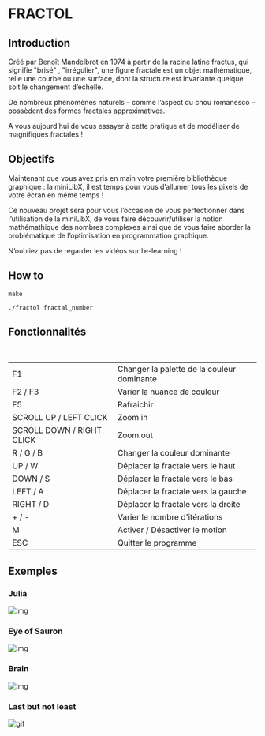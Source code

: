 # FRACTOL

## Introduction

  Créé par Benoît Mandelbrot en 1974 à partir de la racine latine fractus, qui signifie "brisé" , "irrégulier", une figure fractale est un objet mathématique, telle une courbe ou une surface, dont la structure est invariante quelque soit le changement d’échelle.

  De nombreux phénomènes naturels – comme l’aspect du chou romanesco – possèdent des formes fractales approximatives. 
  
  A vous aujourd’hui de vous essayer à cette pratique et de modéliser de magnifiques
fractales !

## Objectifs

  Maintenant que vous avez pris en main votre première bibliothèque graphique : la miniLibX, il est temps pour vous d’allumer tous les pixels de votre écran en même temps !

  Ce nouveau projet sera pour vous l’occasion de vous perfectionner dans l’utilisation de la miniLibX, de vous faire découvrir/utiliser la notion mathémathique des nombres complexes ainsi que de vous faire aborder la problématique de l’optimisation en programmation graphique.

  N’oubliez pas de regarder les vidéos sur l’e-learning !

## How to

```
make
```

```
./fractol fractal_number
```

## Fonctionnalités

 <table>
   <tr>
       <td>F1</td>
       <td>Changer la palette de la couleur dominante</td>
   </tr>
   <tr>
       <td>F2 / F3</td>
       <td>Varier la nuance de couleur</td>
   </tr>
   <tr>
       <td>F5</td>
       <td>Rafraichir</td>
   </tr>
   <tr>
       <td>SCROLL UP / LEFT CLICK</td>
       <td>Zoom in</td>
   </tr>
   <tr>
       <td>SCROLL DOWN / RIGHT CLICK</td>
       <td>Zoom out</td>
   </tr>
   <tr>
       <td>R / G / B</td>
       <td>Changer la couleur dominante</td>
   </tr>
   <tr>
       <td>UP / W</td>
       <td>Déplacer la fractale vers le haut</td>
   </tr>
   <tr>
       <td>DOWN / S</td>
       <td>Déplacer la fractale vers le bas</td>
   </tr>
   <tr>
       <td>LEFT / A</td>
       <td>Déplacer la fractale vers la gauche</td>
   </tr>
   <tr>
       <td>RIGHT / D</td>
       <td>Déplacer la fractale vers la droite</td>
   </tr>
   <tr>
       <td>+ / -</td>
       <td>Varier le nombre d'itérations</td>
   </tr>
   <tr>
       <td>M</td>
       <td>Activer / Désactiver le motion</td>
   </tr>
   <tr>
       <td>ESC</td>
       <td>Quitter le programme</td>
   </tr>
</table>

## Exemples

### Julia
![img](https://i.imgur.com/Ew9T7E8.png)

### Eye of Sauron
![img](https://i.imgur.com/T1DFXSC.png)

### Brain
![img](https://i.imgur.com/R9wsc3b.png)

### Last but not least
![gif](https://media.tenor.com/images/f5d0cf2101d7cebebc35f7345bead62e/tenor.gif)
